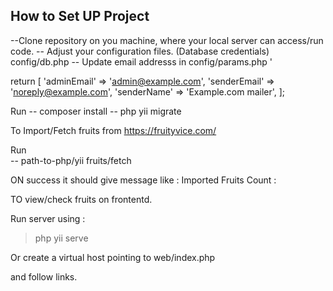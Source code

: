 How to Set UP Project
-------------------

 --Clone repository on you machine, where your local server can access/run code. 
 -- Adjust your configuration files. (Database credentials) config/db.php
 -- Update email addresss in config/params.php '

 return [
    'adminEmail' => 'admin@example.com',
    'senderEmail' => 'noreply@example.com',
    'senderName' => 'Example.com mailer',
];

Run 
    -- composer install
    -- php yii migrate
    
To Import/Fetch fruits from https://fruityvice.com/

Run  
    -- path-to-php/yii fruits/fetch

ON success it should give message like : Imported Fruits Count :

TO view/check fruits on frontentd. 

Run server using : 
> php yii serve

Or create a virtual host pointing to web/index.php

and follow links. 
